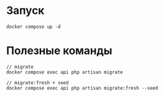 # Запуск

```
docker compose up -d
```

# Полезные команды

```
// migrate
docker compose exec api php artisan migrate

// migrate:fresh + seed
docker compose exec api php artisan migrate:fresh --seed
```
